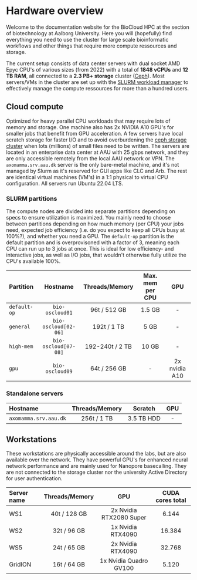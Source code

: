 # Hardware overview
Welcome to the documentation website for the BioCloud HPC at the section of biotechnology at Aalborg University. Here you will (hopefully) find everything you need to use the cluster for large scale bioinformatic workflows and other things that require more compute ressources and storage.

The current setup consists of data center servers with dual socket AMD Epyc CPU's of various sizes (from 2022) with a total of **1848 vCPUs** and **12 TB RAM**, all connected to a **2.3 PB+ storage** cluster ([Ceph](https://ceph.com/)). Most servers/VMs in the cluster are set up with the [SLURM workload manager](https://slurm.schedmd.com/archive/slurm-23.02.6/overview.html) to effectively manage the compute ressources for more than a hundred users.

## Cloud compute
Optimized for heavy parallel CPU workloads that may require lots of memory and storage. One machine also has 2x NVIDIA A10 GPU's for smaller jobs that benefit from GPU acceleration. A few servers have local scratch storage for faster I/O and to avoid overburdening the [ceph storage cluster](storage.md) when lots (millions) of small files need to be written. The servers are located in an enterprise data center at AAU with 25 gbps network, and they are only accessible remotely from the local AAU network or VPN. The `axomamma.srv.aau.dk` server is the only bare-metal machine, and it's not managed by Slurm as it's reserved for GUI apps like CLC and Arb. The rest are identical virtual machines (VM's) in a 1:1 physical to virtual CPU configuration. All servers run Ubuntu 22.04 LTS.

### SLURM partitions
The compute nodes are divided into separate partitions depending on specs to ensure utilization is maximized. You mainly need to choose between partitions depending on how much memory (per CPU) your jobs need, expected job efficiency (i.e. do you expect to keep all CPUs busy at 100%?), and whether you need a GPU. The `default-op` partition is the default partition and is overprovisoned with a factor of 3, meaning each CPU can run up to 3 jobs at once. This is ideal for low efficiency- and interactive jobs, as well as I/O jobs, that wouldn't otherwise fully utilize the CPU's available 100%.

| Partition | Hostname | Threads/Memory | Max. mem per CPU | GPU |
| :--- | :---: | :---: | :---: | :---: |
| `default-op` | `bio-oscloud01` |  96t / 512 GB | 1.5 GB | - |
| `general` | `bio-oscloud[02-06]` |  192t / 1 TB | 5 GB | - |
| `high-mem` | `bio-oscloud[07-08]` | 192-240t / 2 TB | 10 GB | - |
| `gpu` | `bio-oscloud09` | 64t / 256 GB | - | 2x  nvidia A10 |

### Standalone servers
| Hostname | Threads/Memory | Scratch | GPU |
| :--- | :---: | :---: | :---: |
| `axomamma.srv.aau.dk` | 256t / 1 TB | 3.5 TB HDD | - |

## Workstations
These workstations are physically accessible around the labs, but are also available over the network. They have powerful GPU's for enhanced neural network performance and are mainly used for Nanopore basecalling. They are not connected to the storage cluster nor the university Active Directory for user authentication.

| Server name | Threads/Memory | GPU| CUDA cores total |
| :--- | :---: | :---: | :---: | 
| WS1       |  40t / 128 GB | 2x Nvidia RTX2080 Super | 6.144 |
| WS2       |  32t / 96 GB | 1x Nvidia RTX4090 | 16.384 |
| WS5       |  24t / 65 GB | 2x Nvidia RTX4090 | 32.768 |
| GridION   |  16t / 64 GB | 1x Nvidia Quadro GV100 | 5.120 |
